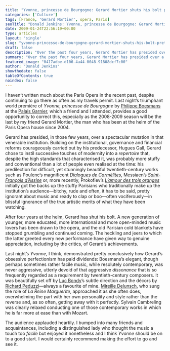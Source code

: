 ```yaml
---
title: "Yvonne, princesse de Bourgogne: Gerard Mortier shuts his bolt pretty triumphantly"
categories: ['Culture']
tags: [France, 'Gerard Mortier', opera, Paris]
seoTitle: "Donald Jenkins: Yvonne, princesse de Bourgogne: Gerard Mortier shuts his bolt pretty triumphantly"
date: 2009-01-24T22:56:19+00:00
type: articles
layout: 'single'
slug: "yvonne-princesse-de-bourgogne-gerard-mortier-shuts-his-bolt-pretty-triumphantly"  
draft: false
description: "Over the past four years, Gerard Mortier has presided over a quiet revolution in style, matched by a major shift in the audience of that venerable Parisian institution"
summary: "Over the past four years, Gerard Mortier has presided over a quiet revolution in style, matched by a major shift in the audience of that venerable Parisian institution. He initially got the backs up the stuffy Parisians who traditionally make up the institution’s audience, in blissful ignorance of the true artistic merits of what they have been watching."
featured_image: "0417adbe-d106-4a44-0048-91808dcf7c00"
author: "Donald Jenkins"
showthedate: false
tableOfContents: true
noindex: false
---
```


I haven’t written much about the Paris Opera in the recent past, despite continuing to go there as often as my travels permit. Last night’s triumphant world première of <em>Yvonne, princesse de Bourgogne</em> by [Philippe Boesmans](http://en.wikipedia.org/wiki/Philippe_Boesmans "Wikipedia Entry: Philippe Boesmans") at the [Palais Garnier](http://en.wikipedia.org/wiki/Palais_Garnier "Wikipedia Entry: Palais Garnier"), which a friend and I attended, provides a good opportunity to correct this, especially as the 2008-2009 season will be the last by my friend Gerard Mortier, the man who has been at the helm of the Paris Opera house since 2004.

Gerard has presided, in those few years, over a spectacular mutation in that venerable institution. Building on the institutional, governance and financial reforms courageously carried out by his predecessor, Hugues Gall, Gerard chose to instil successive touches of modernity into a *repertoire* that, despite the high standards that characterised it, was probably more stuffy and conventional than a lot of people even realised at the time: his predilection for difficult, yet stunningly beautiful twentieth-century works such as Poulenc’s magnificent <em>[Dialogues de Carmélites](http://fr.wikipedia.org/wiki/Dialogues_des_Carm%C3%A9lites "Dialogues des carmélites - Wikipédia")</em>, Messiaen’s <em>[Saint-François d’Assise](http://en.wikipedia.org/wiki/Saint_Fran%C3%A7ois_d'Assise "Saint François d'Assise - Wikipedia, the free encyclopedia")</em> or, more recently, Prokofiev’s <em>[L’amour des trois oranges](http://en.wikipedia.org/wiki/The_Love_for_Three_Oranges "The Love for Three Oranges - Wikipedia, the free encyclopedia")</em> initially got the backs up the stuffy Parisians who traditionally make up the institution’s audience—bitchy, rude and often, it has to be said, pretty ignorant about music and ready to clap or boo—often vociferously—in blissful ignorance of the true artistic merits of what they have been watching.

After four years at the helm, Gerard has shut his bolt. A new generation of younger, more educated, more international and more open-minded music lovers has been drawn to the opera, and the old Parisian cold blankets have stopped grumbling and continued coming. The heckling and jeers to which the latter greeted every new performance have given way to genuine appreciation, including by the critics, of Gerard’s achievements.

Last night’s <em>Yvonne</em>, I think, demonstrated pretty conclusively how Gerard’s obsessive perfectionism has paid dividends: Boesmans’s elegant, though perhaps sometimes rather facile music, while resolutely contemporary, was never aggressive, utterly devoid of that aggressive *dissonance* that is so frequently regarded as a requirement by twentieth-century composers. It was beautifully set off by [Luc Bondy](http://en.wikipedia.org/wiki/Luc_Bondy "Wikipedia Entry: Luc Bondy")’s subtle direction and the décors by [Richard Peduzzi](http://en.wikipedia.org/wiki/Richard_Peduzzi "Wikipedia Entry: Richard Peduzzi")—always a favourite of mine. [Mireille Delunsch](http://en.wikipedia.org/wiki/Mireille_Delunsch "Wikipedia Entry: Mireille Delunsch"), who sung the role of <em>La Reine Marguerite</em>, approached it as she often does, overwhelming the part with her own personality and style rather than the reverse and, as so often, getting away with it perfectly. Sylvain Cambreling was clearly relaxed conducting one of those contemporary works in which he is far more at ease than with Mozart.

The audience applauded heartily. I bumped into many friends and acquaintances, including a distinguished lady who thought the music a touch too *facile* but enjoyed it nonetheless and I think <em>Yvonne</em> should be on to a good start. I would certainly recommend making the effort to go and see it.